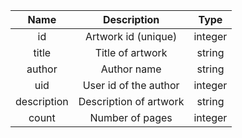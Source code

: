 | Name | Description | Type |
|:----:|:-----------:|:----:|
| id | Artwork id (unique) | integer |
| title | Title of artwork | string |
| author | Author name | string |
| uid | User id of the author | integer |
| description | Description of artwork | string |
| count | Number of pages | integer |
